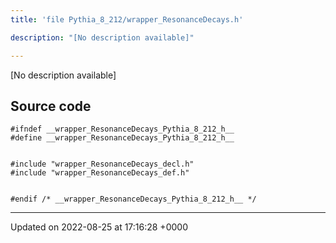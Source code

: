 ```yaml
---
title: 'file Pythia_8_212/wrapper_ResonanceDecays.h'

description: "[No description available]"

---
```







[No description available]




## Source code

```
#ifndef __wrapper_ResonanceDecays_Pythia_8_212_h__
#define __wrapper_ResonanceDecays_Pythia_8_212_h__


#include "wrapper_ResonanceDecays_decl.h"
#include "wrapper_ResonanceDecays_def.h"


#endif /* __wrapper_ResonanceDecays_Pythia_8_212_h__ */
```


-------------------------------

Updated on 2022-08-25 at 17:16:28 +0000
